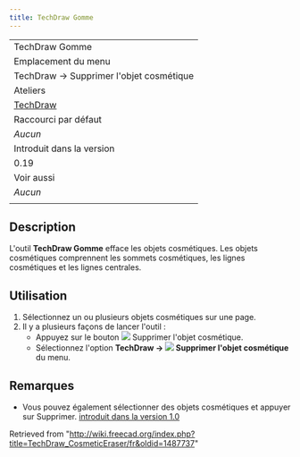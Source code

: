 ```yaml
---
title: TechDraw Gomme
---
```

|  |
| --- |
| TechDraw Gomme |
| Emplacement du menu |
| TechDraw → Supprimer l'objet cosmétique |
| Ateliers |
| [TechDraw](/TechDraw_Workbench/fr "TechDraw Workbench/fr") |
| Raccourci par défaut |
| *Aucun* |
| Introduit dans la version |
| 0.19 |
| Voir aussi |
| *Aucun* |
|  |

## Description

L'outil **TechDraw Gomme** efface les objets cosmétiques. Les objets cosmétiques comprennent les sommets cosmétiques, les lignes cosmétiques et les lignes centrales.

## Utilisation

1. Sélectionnez un ou plusieurs objets cosmétiques sur une page.
2. Il y a plusieurs façons de lancer l'outil :
   * Appuyez sur le bouton ![](/images/TechDraw_CosmeticEraser.svg) Supprimer l'objet cosmétique.
   * Sélectionnez l'option **TechDraw → ![](/images/TechDraw_CosmeticEraser.svg) Supprimer l'objet cosmétique** du menu.

## Remarques

* Vous pouvez également sélectionner des objets cosmétiques et appuyer sur Supprimer. [introduit dans la version 1.0](/Release_notes_1.0/fr "Release notes 1.0/fr")

Retrieved from "<http://wiki.freecad.org/index.php?title=TechDraw_CosmeticEraser/fr&oldid=1487737>"
